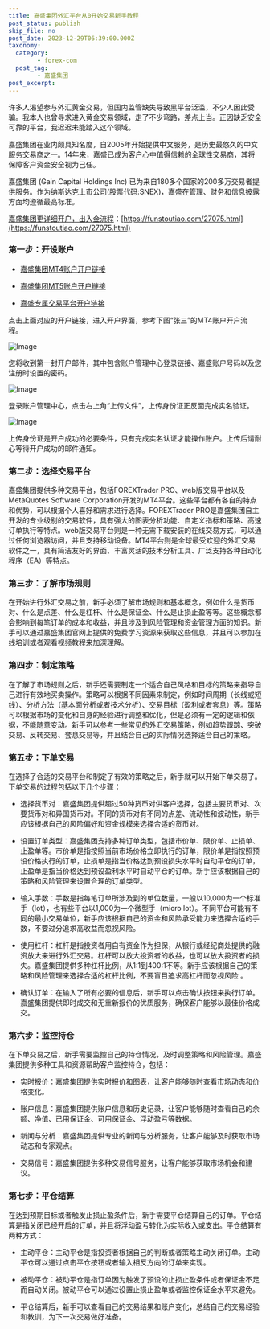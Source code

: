 ```yaml
---
title: 嘉盛集团外汇平台从0开始交易新手教程
post_status: publish
skip_file: no
post_date: 2023-12-29T06:39:00.000Z
taxonomy:
  category:
        - forex-com
  post_tag:
        - 嘉盛集团
post_excerpt: 
---
```

许多人渴望参与外汇黄金交易，但国内监管缺失导致黑平台泛滥，不少人因此受骗。我本人也曾寻求进入黄金交易领域，走了不少弯路，差点上当。正因缺乏安全可靠的平台，我迟迟未能踏入这个领域。

嘉盛集团在业内颇具知名度，自2005年开始提供中文服务，是历史最悠久的中文服务交易商之一。14年来，嘉盛已成为客户心中值得信赖的全球性交易商，其将保障客户资金安全视为己任。

嘉盛集团 (Gain Capital Holdings Inc) 已为来自180多个国家的200多万交易者提供服务。作为纳斯达克上市公司(股票代码:SNEX)，嘉盛在管理、财务和信息披露方面均遵循最高标准。

[嘉盛集团更详细开户，出入金流程](https://funstoutiao.com/27075.html)：[https://funstoutiao.com/27075.html](https://funstoutiao.com/27075.html)

### 第一步：开设账户

* [嘉盛集团MT4账户开户链接](https://s.ssgg.net/jsmt4)

* [嘉盛集团MT5账户开户链接](https://s.ssgg.net/jsmt5)

* [嘉盛专属交易平台开户链接](https://s.ssgg.net/js)

点击上面对应的开户链接，进入开户界面，参考下图“张三”的MT4账户开户流程。

![Image](https://prod-files-secure.s3.us-west-2.amazonaws.com/39ed1227-6d7d-4570-be36-9ccd4a2c4241/7a167aea-686b-400d-af59-4e18eb607a40/640.png?X-Amz-Algorithm=AWS4-HMAC-SHA256&X-Amz-Content-Sha256=UNSIGNED-PAYLOAD&X-Amz-Credential=ASIAZI2LB466TYLVNCA5%2F20250319%2Fus-west-2%2Fs3%2Faws4_request&X-Amz-Date=20250319T161309Z&X-Amz-Expires=3600&X-Amz-Security-Token=IQoJb3JpZ2luX2VjEB8aCXVzLXdlc3QtMiJIMEYCIQDa9E0ieRpQ3JgfC411vnwPPlHMDmTIxRhy6ie0gS9BwQIhAO9rFihY%2BtJIOGOTPCXsJLAuRRINZ%2B4qu0OrlGl4wL%2BfKv8DCHgQABoMNjM3NDIzMTgzODA1IgweaiAXVFjfSxoS2qAq3AN91dhipHSWgCOTKrWRRbkkXr5nLCi4sIbNDblZUVbnJg8lpp27Y5%2Fgp3fGtS6NYqj7h4Q0GTkohWzM18CguPJ4hrfjjXMtnRL5tL4N4fEux9d7rRM4AUTRWgPQSHjBqL9B8D2nXL4KJjX7g%2BRqQ6VegqY%2FERzt8DHkpcAbenBXudO6xqd4SY3eAmdifMm2%2B4fbT2QJr9IO7n00WjdU2qqcZAAbRZ4fIuHBnWiIhIO8CP9nO5Tuts5kXBS7Zx5W1fXRTnFOu5I2kQpY9u9QI9sdt1NwIZEY3sLqhvWrzRC3D6m6GKF53wwbE0lwP9dqKwA%2BehIYRoLwgVd8803BlWhvSRWzRpdUafm6fjTC%2FFxEOfPZoADTDbo%2FoNcbDXu2cjeFXn%2F5JDoKJf7aTfyYugGvBGABxtrioBnwfyGWnfyR8gvmZruUIh2QpPo9%2F6R%2FysfJ2%2FogZUonzg1rEr5ctFUruSf4zWZdgF1iOlgzDxPIeG6Y8ZuV2BaikyEQIBcpE9ZgYrg0V6MCpSda7Z4E7mpRHzJ4Qze7mw2P1qKpIhukAUtVbog6uGPhrXNtRGpYod8BpnZHU4o7RJfWnXADBiqMpVlW9gHjaEzKdi1wcydh7ZxGOpEuS6l4foxlRTD%2Buuu%2BBjqkAXuq8RC2c3VlIz1R%2BjO9SFayx64lQddxCla0TDyDGghCpBZ0027NzRHIABa9cm0MOGMGPwu8%2BkWFcw6YeBk0baLOf2rS1vq6JayvYQDPPysi8xsiEpbT9WlNm4H2Bb0qJa8BzKtQujCIwmVE5EZhUELXWEoy71%2F6lBC3GwrrafrGBxYdxOYHwobO3rcvzsByruae%2BKrmdEX%2FkhnP8w8x0tdYfwPa&X-Amz-Signature=51609a9f9dd8cbf6391b56419dee790521b83176acb6999a60f5f620c7120f49&X-Amz-SignedHeaders=host&x-id=GetObject)

您将收到第一封开户邮件，其中包含账户管理中心登录链接、嘉盛账户号码以及您注册时设置的密码。

![Image](https://prod-files-secure.s3.us-west-2.amazonaws.com/39ed1227-6d7d-4570-be36-9ccd4a2c4241/eaa1c6b3-2877-4284-a0e1-530e222c27fb/image.png?X-Amz-Algorithm=AWS4-HMAC-SHA256&X-Amz-Content-Sha256=UNSIGNED-PAYLOAD&X-Amz-Credential=ASIAZI2LB466TYLVNCA5%2F20250319%2Fus-west-2%2Fs3%2Faws4_request&X-Amz-Date=20250319T161309Z&X-Amz-Expires=3600&X-Amz-Security-Token=IQoJb3JpZ2luX2VjEB8aCXVzLXdlc3QtMiJIMEYCIQDa9E0ieRpQ3JgfC411vnwPPlHMDmTIxRhy6ie0gS9BwQIhAO9rFihY%2BtJIOGOTPCXsJLAuRRINZ%2B4qu0OrlGl4wL%2BfKv8DCHgQABoMNjM3NDIzMTgzODA1IgweaiAXVFjfSxoS2qAq3AN91dhipHSWgCOTKrWRRbkkXr5nLCi4sIbNDblZUVbnJg8lpp27Y5%2Fgp3fGtS6NYqj7h4Q0GTkohWzM18CguPJ4hrfjjXMtnRL5tL4N4fEux9d7rRM4AUTRWgPQSHjBqL9B8D2nXL4KJjX7g%2BRqQ6VegqY%2FERzt8DHkpcAbenBXudO6xqd4SY3eAmdifMm2%2B4fbT2QJr9IO7n00WjdU2qqcZAAbRZ4fIuHBnWiIhIO8CP9nO5Tuts5kXBS7Zx5W1fXRTnFOu5I2kQpY9u9QI9sdt1NwIZEY3sLqhvWrzRC3D6m6GKF53wwbE0lwP9dqKwA%2BehIYRoLwgVd8803BlWhvSRWzRpdUafm6fjTC%2FFxEOfPZoADTDbo%2FoNcbDXu2cjeFXn%2F5JDoKJf7aTfyYugGvBGABxtrioBnwfyGWnfyR8gvmZruUIh2QpPo9%2F6R%2FysfJ2%2FogZUonzg1rEr5ctFUruSf4zWZdgF1iOlgzDxPIeG6Y8ZuV2BaikyEQIBcpE9ZgYrg0V6MCpSda7Z4E7mpRHzJ4Qze7mw2P1qKpIhukAUtVbog6uGPhrXNtRGpYod8BpnZHU4o7RJfWnXADBiqMpVlW9gHjaEzKdi1wcydh7ZxGOpEuS6l4foxlRTD%2Buuu%2BBjqkAXuq8RC2c3VlIz1R%2BjO9SFayx64lQddxCla0TDyDGghCpBZ0027NzRHIABa9cm0MOGMGPwu8%2BkWFcw6YeBk0baLOf2rS1vq6JayvYQDPPysi8xsiEpbT9WlNm4H2Bb0qJa8BzKtQujCIwmVE5EZhUELXWEoy71%2F6lBC3GwrrafrGBxYdxOYHwobO3rcvzsByruae%2BKrmdEX%2FkhnP8w8x0tdYfwPa&X-Amz-Signature=cf19fa07e1293203778976ca4bb969829d7cc413ac6030f4250b839d539b166f&X-Amz-SignedHeaders=host&x-id=GetObject)

登录账户管理中心，点击右上角“上传文件”，上传身份证正反面完成实名验证。

![Image](https://prod-files-secure.s3.us-west-2.amazonaws.com/39ed1227-6d7d-4570-be36-9ccd4a2c4241/54090639-09fc-46b4-a135-e0289f707147/image.png?X-Amz-Algorithm=AWS4-HMAC-SHA256&X-Amz-Content-Sha256=UNSIGNED-PAYLOAD&X-Amz-Credential=ASIAZI2LB466TYLVNCA5%2F20250319%2Fus-west-2%2Fs3%2Faws4_request&X-Amz-Date=20250319T161309Z&X-Amz-Expires=3600&X-Amz-Security-Token=IQoJb3JpZ2luX2VjEB8aCXVzLXdlc3QtMiJIMEYCIQDa9E0ieRpQ3JgfC411vnwPPlHMDmTIxRhy6ie0gS9BwQIhAO9rFihY%2BtJIOGOTPCXsJLAuRRINZ%2B4qu0OrlGl4wL%2BfKv8DCHgQABoMNjM3NDIzMTgzODA1IgweaiAXVFjfSxoS2qAq3AN91dhipHSWgCOTKrWRRbkkXr5nLCi4sIbNDblZUVbnJg8lpp27Y5%2Fgp3fGtS6NYqj7h4Q0GTkohWzM18CguPJ4hrfjjXMtnRL5tL4N4fEux9d7rRM4AUTRWgPQSHjBqL9B8D2nXL4KJjX7g%2BRqQ6VegqY%2FERzt8DHkpcAbenBXudO6xqd4SY3eAmdifMm2%2B4fbT2QJr9IO7n00WjdU2qqcZAAbRZ4fIuHBnWiIhIO8CP9nO5Tuts5kXBS7Zx5W1fXRTnFOu5I2kQpY9u9QI9sdt1NwIZEY3sLqhvWrzRC3D6m6GKF53wwbE0lwP9dqKwA%2BehIYRoLwgVd8803BlWhvSRWzRpdUafm6fjTC%2FFxEOfPZoADTDbo%2FoNcbDXu2cjeFXn%2F5JDoKJf7aTfyYugGvBGABxtrioBnwfyGWnfyR8gvmZruUIh2QpPo9%2F6R%2FysfJ2%2FogZUonzg1rEr5ctFUruSf4zWZdgF1iOlgzDxPIeG6Y8ZuV2BaikyEQIBcpE9ZgYrg0V6MCpSda7Z4E7mpRHzJ4Qze7mw2P1qKpIhukAUtVbog6uGPhrXNtRGpYod8BpnZHU4o7RJfWnXADBiqMpVlW9gHjaEzKdi1wcydh7ZxGOpEuS6l4foxlRTD%2Buuu%2BBjqkAXuq8RC2c3VlIz1R%2BjO9SFayx64lQddxCla0TDyDGghCpBZ0027NzRHIABa9cm0MOGMGPwu8%2BkWFcw6YeBk0baLOf2rS1vq6JayvYQDPPysi8xsiEpbT9WlNm4H2Bb0qJa8BzKtQujCIwmVE5EZhUELXWEoy71%2F6lBC3GwrrafrGBxYdxOYHwobO3rcvzsByruae%2BKrmdEX%2FkhnP8w8x0tdYfwPa&X-Amz-Signature=bdd3f7c58373f9316cf9a513e156f50584766b5bfa6c5856e2b52c9bd833b8a0&X-Amz-SignedHeaders=host&x-id=GetObject)

上传身份证是开户成功的必要条件，只有完成实名认证才能操作账户。上传后请耐心等待开户成功的邮件通知。

### 第二步：选择交易平台

嘉盛集团提供多种交易平台，包括FOREXTrader PRO、web版交易平台以及MetaQuotes Software Corporation开发的MT4平台。这些平台都有各自的特点和优势，可以根据个人喜好和需求进行选择。FOREXTrader PRO是嘉盛集团自主开发的专业级别的交易软件，具有强大的图表分析功能、自定义指标和策略、高速订单执行等特点。web版交易平台则是一种无需下载安装的在线交易方式，可以通过任何浏览器访问，并且支持移动设备。MT4平台则是全球最受欢迎的外汇交易软件之一，具有简洁友好的界面、丰富灵活的技术分析工具、广泛支持各种自动化程序（EA）等特点。

### 第三步：了解市场规则

在开始进行外汇交易之前，新手必须了解市场规则和基本概念，例如什么是货币对、什么是点差、什么是杠杆、什么是保证金、什么是止损止盈等等。这些概念都会影响到每笔订单的成本和收益，并且涉及到风险管理和资金管理方面的知识。新手可以通过嘉盛集团官网上提供的免费学习资源来获取这些信息，并且可以参加在线培训或者观看视频教程来加深理解。

### 第四步：制定策略

在了解了市场规则之后，新手还需要制定一个适合自己风格和目标的策略来指导自己进行有效地买卖操作。策略可以根据不同因素来制定，例如时间周期（长线或短线）、分析方法（基本面分析或者技术分析）、交易目标（盈利或者套息）等。策略可以根据市场的变化和自身的经验进行调整和优化，但是必须有一定的逻辑和依据，不能随意变动。新手可以参考一些常见的外汇交易策略，例如趋势跟踪、突破交易、反转交易、套息交易等，并且结合自己的实际情况选择适合自己的策略。

### 第五步：下单交易

在选择了合适的交易平台和制定了有效的策略之后，新手就可以开始下单交易了。下单交易的过程包括以下几个步骤：

* 选择货币对：嘉盛集团提供超过50种货币对供客户选择，包括主要货币对、次要货币对和异国货币对。不同的货币对有不同的点差、流动性和波动性，新手应该根据自己的风险偏好和资金规模来选择合适的货币对。

* 设置订单类型：嘉盛集团支持多种订单类型，包括市价单、限价单、止损单、止盈单等。市价单是指按照当前市场价格立即执行的订单，限价单是指按照预设价格执行的订单，止损单是指当价格达到预设损失水平时自动平仓的订单，止盈单是指当价格达到预设盈利水平时自动平仓的订单。新手应该根据自己的策略和风险管理来设置合理的订单类型。

* 输入手数：手数是指每笔订单所涉及到的单位数量，一般以10,000为一个标准手（lot），也有些平台以1,000为一个微型手（micro lot）。不同平台可能有不同的最小交易单位，新手应该根据自己的资金和风险承受能力来选择合适的手数，不要过分追求高收益而忽视风险。

* 使用杠杆：杠杆是指投资者用自有资金作为担保，从银行或经纪商处提供的融资放大来进行外汇交易。杠杆可以放大投资者的收益，也可以放大投资者的损失。嘉盛集团提供多种杠杆比例，从1:1到400:1不等。新手应该根据自己的策略和风险管理来选择合适的杠杆比例，不要盲目追求高杠杆而忽视风险 。

* 确认订单：在输入了所有必要的信息后，新手可以点击确认按钮来执行订单。嘉盛集团提供即时成交和无重新报价的优质服务，确保客户能够以最佳价格成交。

### 第六步：监控持仓

在下单交易之后，新手需要监控自己的持仓情况，及时调整策略和风险管理。嘉盛集团提供多种工具和资源帮助客户监控持仓，包括：

* 实时报价：嘉盛集团提供实时报价和图表，让客户能够随时查看市场动态和价格变化。

* 账户信息：嘉盛集团提供账户信息和历史记录，让客户能够随时查看自己的余额、净值、已用保证金、可用保证金、浮动盈亏等数据。

* 新闻与分析：嘉盛集团提供专业的新闻与分析服务，让客户能够及时获取市场动态和专家观点。

* 交易信号：嘉盛集团提供多种交易信号服务，让客户能够获取市场机会和建议。

### 第七步：平仓结算

在达到预期目标或者触发止损止盈条件后，新手需要平仓结算自己的订单。平仓结算是指关闭已经开启的订单，并且将浮动盈亏转化为实际收入或支出。平仓结算有两种方式：

* 主动平仓：主动平仓是指投资者根据自己的判断或者策略主动关闭订单。主动平仓可以通过点击平仓按钮或者输入相反方向的订单来实现。

* 被动平仓：被动平仓是指订单因为触发了预设的止损止盈条件或者保证金不足而自动关闭。被动平仓可以通过设置止损止盈单或者监控保证金水平来避免。

* 平仓结算后，新手可以查看自己的交易结果和账户变化，总结自己的交易经验和教训，为下一次交易做好准备。